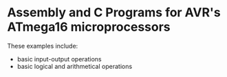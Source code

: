 # Assembly and C Programs for AVR's ATmega16 microprocessors

These examples include:
* basic input-output operations
* basic logical and arithmetical operations

   

